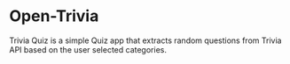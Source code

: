 # Open-Trivia

Trivia Quiz is a simple Quiz app that extracts random questions from Trivia API based on the user selected categories.